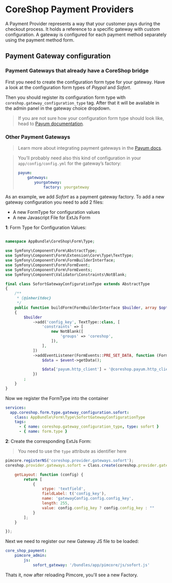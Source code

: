 # CoreShop Payment Providers

A Payment Provider represents a way that your customer pays during the checkout process.
It holds a reference to a specific gateway with custom configuration.
A gateway is configured for each payment method separately using the payment method form.

## Payment Gateway configuration

### Payment Gateways that already have a CoreShop bridge
First you need to create the configuration form type for your gateway.
Have a look at the configuration form types of *Paypal* and *Sofort*.

Then you should register its configuration form type with `coreshop.gateway_configuration_type` tag.
After that it will be available in the admin panel in the gateway choice dropdown.

> If you are not sure how your configuration form type should look like,
> head to [Payum documentation](https://github.com/Payum/Payum).

### Other Payment Gateways

> Learn more about integrating payment gateways in the [Payum docs](https://github.com/Payum/Payum).

> You’ll probably need also this kind of configuration in your `app/config/config.yml` for the gateway’s factory:
> ```yaml
> payum:
>     gateways:
>        yourgateway:
>            factory: yourgateway
>```

As an example, we add *Sofort* as a payment gateway factory.
To add a new gateway configuration you need to add 2 files:

 - A new FormType for configuration values
 - A new Javascript File for ExtJs Form

**1**: Form Type for Configuration Values:

```php

namespace AppBundle\CoreShop\Form\Type;

use Symfony\Component\Form\AbstractType;
use Symfony\Component\Form\Extension\Core\Type\TextType;
use Symfony\Component\Form\FormBuilderInterface;
use Symfony\Component\Form\FormEvent;
use Symfony\Component\Form\FormEvents;
use Symfony\Component\Validator\Constraints\NotBlank;

final class SofortGatewayConfigurationType extends AbstractType
{
    /**
     * {@inheritdoc}
     */
    public function buildForm(FormBuilderInterface $builder, array $options)
    {
        $builder
            ->add('config_key', TextType::class, [
                'constraints' => [
                    new NotBlank([
                        'groups' => 'coreshop',
                    ]),
                ],
            ])
            ->addEventListener(FormEvents::PRE_SET_DATA, function (FormEvent $event) {
                $data = $event->getData();

                $data['payum.http_client'] = '@coreshop.payum.http_client';
            })
        ;
    }
}

```

Now we register the FormType into the container

```yaml
services:
  app.coreshop.form.type.gateway_configuration.sofort:
    class: AppBundle\Form\Type\SofortGatewayConfigurationType
    tags:
      - { name: coreshop.gateway_configuration_type, type: sofort }
      - { name: form.type }
```

**2**: Create the corresponding ExtJs Form:

> You need to use the ```type``` attribute as identifier here

```js
pimcore.registerNS('coreshop.provider.gateways.sofort');
coreshop.provider.gateways.sofort = Class.create(coreshop.provider.gateways.abstract, {

    getLayout: function (config) {
        return [
            {
                xtype: 'textfield',
                fieldLabel: t('config_key'),
                name: 'gatewayConfig.config.config_key',
                length: 255,
                value: config.config_key ? config.config_key : ""
            }
        ];
    }

});

```

Next we need to register our new Gateway JS file to be loaded:

```yaml
core_shop_payment:
    pimcore_admin:
        js:
            sofort_gateway: '/bundles/app/pimcore/js/sofort.js'
```

Thats it, now after reloading Pimcore, you'll see a new Factory.